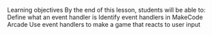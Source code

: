 Learning objectives
By the end of this lesson, students will be able to:
Define what an event handler is
Identify event handlers in MakeCode Arcade
Use event handlers to make a game that reacts to user input
